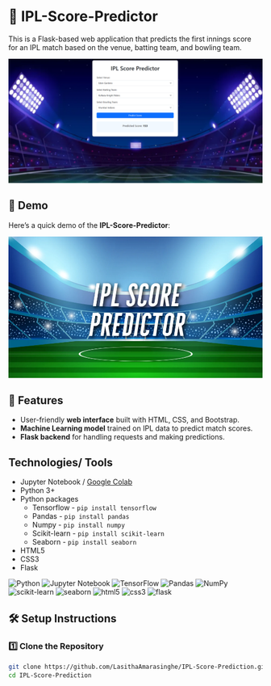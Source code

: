 # 🏏 IPL-Score-Predictor

This is a Flask-based web application that predicts the first innings score for an IPL match based on the venue, batting team, and bowling team.  

![Image](https://github.com/LasithaAmarasinghe/IPL-Score-Prediction/raw/main/static/ui.png)

## 🎥 Demo

Here’s a quick demo of the **IPL-Score-Predictor**:

[![▶️ Watch the demo](https://github.com/LasithaAmarasinghe/IPL-Score-Prediction/raw/main/static/thumbnail.png)](https://vimeo.com/1068352477/3408347730)

## 🚀 Features  
- User-friendly **web interface** built with HTML, CSS, and Bootstrap.  
- **Machine Learning model** trained on IPL data to predict match scores.  
- **Flask backend** for handling requests and making predictions.

## Technologies/ Tools

* Jupyter Notebook / [Google Colab](https://colab.research.google.com/)
* Python 3+
* Python packages
  * Tensorflow  - `pip install tensorflow`
  * Pandas - `pip install pandas`
  * Numpy - `pip install numpy`
  * Scikit-learn - `pip install scikit-learn`
  * Seaborn - `pip install seaborn`
* HTML5
* CSS3
* Flask
  
![Python](https://img.shields.io/badge/python-3670A0?logo=python&logoColor=FFFF00)
![Jupyter Notebook](https://img.shields.io/badge/jupyter-%23FA0F00.svg?logo=jupyter&logoColor=white)
![TensorFlow](https://img.shields.io/badge/TensorFlow-%23FF6F00.svg?logo=TensorFlow&logoColor=white)
![Pandas](https://img.shields.io/badge/pandas_-%20green?logo=pandas)
![NumPy](https://img.shields.io/badge/numpy-%23013243.svg?logo=numpy&logoColor=white)
![scikit-learn](https://img.shields.io/badge/scikit--learn-F7931E?logo=scikit-learn&logoColor=FFFFFF)
![seaborn](https://img.shields.io/badge/seaborn_-&logoColor=blue)
![html5](https://img.shields.io/badge/html5-%23FF6F00.svg?logo=html5&logoColor=white)
![css3](https://img.shields.io/badge/css3-8A2BE2.svg?logo=css3&logoColor=white)
![flask](https://img.shields.io/badge/flask_-black)

## 🛠️ Setup Instructions  

### 1️⃣ Clone the Repository  
```sh
git clone https://github.com/LasithaAmarasinghe/IPL-Score-Prediction.git
cd IPL-Score-Prediction
